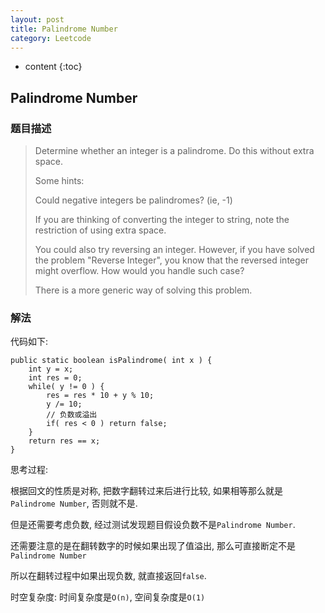 ```yaml
---
layout: post
title: Palindrome Number
category: Leetcode
---
```


* content
{:toc}

## Palindrome Number

### 题目描述

> Determine whether an integer is a palindrome. Do this without extra space.
> 
> Some hints:
> 
> Could negative integers be palindromes? (ie, -1)
> 
> If you are thinking of converting the integer to string, note the restriction of using extra space.
> 
> You could also try reversing an integer. However, if you have solved the problem "Reverse Integer", you know that the reversed integer might overflow. How would you handle such case?
> 
> There is a more generic way of solving this problem.


### 解法

代码如下:

    public static boolean isPalindrome( int x ) {
        int y = x;
        int res = 0;
        while( y != 0 ) {
            res = res * 10 + y % 10;
            y /= 10;
            // 负数或溢出
            if( res < 0 ) return false;
        }
        return res == x;
    }

思考过程:

根据回文的性质是对称, 把数字翻转过来后进行比较, 如果相等那么就是`Palindrome Number`, 否则就不是.

但是还需要考虑负数, 经过测试发现题目假设负数不是`Palindrome Number`.

还需要注意的是在翻转数字的时候如果出现了值溢出, 那么可直接断定不是`Palindrome Number`

所以在翻转过程中如果出现负数, 就直接返回`false`.

时空复杂度: 时间复杂度是`O(n)`, 空间复杂度是`O(1)`